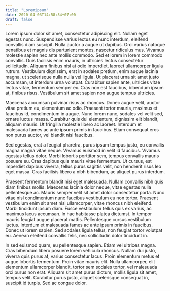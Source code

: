 ```yaml
---
title: "Loremipsum"
date: 2020-04-03T14:58:54+07:00
draft: false
---
```


Lorem ipsum dolor sit amet, consectetur adipiscing elit. Nullam eget egestas nunc. Suspendisse varius lectus eu nunc interdum, eleifend convallis diam suscipit. Nulla auctor a augue ut dapibus. Orci varius natoque penatibus et magnis dis parturient montes, nascetur ridiculus mus. Vivamus molestie sapien nec ante mollis commodo. Sed et lorem in lorem commodo convallis. Duis facilisis enim mauris, in ultricies lectus consectetur sollicitudin. Aliquam finibus nisl at odio imperdiet, laoreet ullamcorper ligula rutrum. Vestibulum dignissim, erat in sodales pretium, enim augue lacinia magna, ut scelerisque nulla nulla vel ligula. Ut placerat urna sit amet justo accumsan, ut interdum urna volutpat. Curabitur sapien ante, ultricies vitae lectus vitae, fermentum semper ex. Cras non est faucibus, bibendum ipsum at, finibus risus. Vestibulum sit amet sapien non augue tempus ultricies.

Maecenas accumsan pulvinar risus ac rhoncus. Donec augue velit, auctor vitae pretium eu, elementum ac odio. Praesent tortor mauris, maximus et faucibus id, condimentum in augue. Nunc lorem nunc, sodales vel velit sed, ornare luctus massa. Curabitur quis dui elementum, dignissim elit blandit, aliquam mauris. Ut fringilla molestie libero ac laoreet. Interdum et malesuada fames ac ante ipsum primis in faucibus. Etiam consequat eros non purus auctor, vel blandit nisi faucibus.

Sed egestas, erat a feugiat pharetra, purus ipsum tempus justo, eu convallis magna magna vitae neque. Vivamus euismod in velit id faucibus. Vivamus egestas tellus dolor. Morbi lobortis porttitor sem, tempus convallis mauris posuere eu. Cras dapibus quis mauris vitae fermentum. Ut cursus, est imperdiet dapibus viverra, tellus purus sagittis velit, non hendrerit risus leo eget massa. Cras facilisis libero a nibh bibendum, ac aliquet purus interdum.

Praesent fermentum blandit nisi eget malesuada. Nullam convallis nibh quis diam finibus mollis. Maecenas lacinia dolor neque, vitae egestas nulla pellentesque ac. Mauris semper velit sit amet dolor consectetur porta. Nunc vitae nisl condimentum nunc faucibus vestibulum eu non tortor. Praesent vestibulum enim sit amet nisl ullamcorper, vitae rhoncus nibh eleifend. Morbi tincidunt ipsum diam. Fusce vestibulum tellus quis ex varius, ac maximus lacus accumsan. In hac habitasse platea dictumst. In tempor mauris feugiat augue placerat mattis. Pellentesque cursus vestibulum luctus. Interdum et malesuada fames ac ante ipsum primis in faucibus. Donec ut lorem sapien. Sed sodales ligula tellus, non feugiat tortor volutpat eu. Aenean eleifend convallis felis, nec sollicitudin dolor tincidunt in.

In sed euismod quam, eu pellentesque sapien. Etiam vel ultrices magna. Cras bibendum libero posuere lorem vehicula rhoncus. Nullam dui justo, viverra quis purus at, varius consectetur lacus. Proin elementum metus et augue lobortis fermentum. Proin vitae mauris elit. Nulla ullamcorper, elit elementum ullamcorper blandit, tortor sem sodales tortor, vel malesuada orci purus non erat. Aliquam sit amet purus dictum, mollis ligula sit amet, tempus velit. Curabitur purus justo, aliquet scelerisque consequat in, suscipit id turpis. Sed ac congue dolor.
